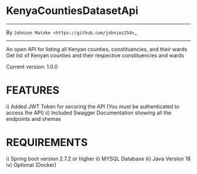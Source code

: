 # KenyaCountiesDatasetApi

*****************************************************
By `Johnson Matoke <https://github.com/johniez254>`_
*****************************************************

An open API for listing all Kenyan counties, constituencies, and their wards
Get list of Kenyan counties and their respective constituencies and wards

Current version: 1.0.0

# FEATURES

i) Added JWT Token for securing the API (You must be authenticated to access the API)
ii) Included Swagger Documentation showing all the endpoints and shemas

# REQUIREMENTS
i)	Spring boot version 2.7.2 or higher
ii) MYSQL Database
iii) Java Version 18
iv) Optional (Docker)


